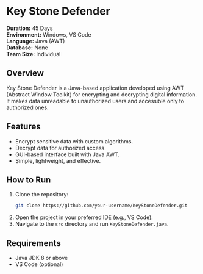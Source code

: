 # Key Stone Defender

**Duration:** 45 Days  
**Environment:** Windows, VS Code  
**Language:** Java (AWT)  
**Database:** None  
**Team Size:** Individual

## Overview

Key Stone Defender is a Java-based application developed using AWT (Abstract Window Toolkit) for encrypting and decrypting digital information. It makes data unreadable to unauthorized users and accessible only to authorized ones.

## Features

- Encrypt sensitive data with custom algorithms.
- Decrypt data for authorized access.
- GUI-based interface built with Java AWT.
- Simple, lightweight, and effective.

## How to Run

1. Clone the repository:
    ```bash
    git clone https://github.com/your-username/KeyStoneDefender.git
    ```
2. Open the project in your preferred IDE (e.g., VS Code).
3. Navigate to the `src` directory and run `KeyStoneDefender.java`.

## Requirements

- Java JDK 8 or above
- VS Code (optional)
